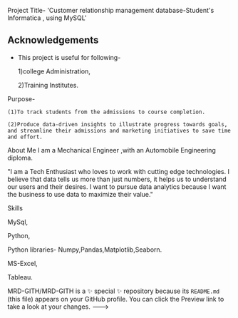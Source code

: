 Project Title- 'Customer relationship management database-Student's Informatica , using MySQL' 


## Acknowledgements

 - This project is useful for following-
 
   1)college Administration,

   2)Training Institutes.
 
 Purpose-
 
    (1)To track students from the admissions to course completion.

    (2)Produce data-driven insights to illustrate progress towards goals, 
    and streamline their admissions and marketing initiatives to save time and effort.





 About Me
I am a Mechanical Engineer ,with an Automobile Engineering diploma.

"I am  a Tech Enthusiast who loves to work with cutting edge technologies.
I believe that data tells us more than just numbers, it helps us to understand our users and their desires. I want to pursue data analytics because I want the business to use data to maximize their value."


  Skills

MySql,

Python,

Python libraries- Numpy,Pandas,Matplotlib,Seaborn.

MS-Excel,

Tableau.


MRD-GITH/MRD-GITH is a ✨ special ✨ repository because its `README.md` (this file) appears on your GitHub profile.
You can click the Preview link to take a look at your changes.
--->
